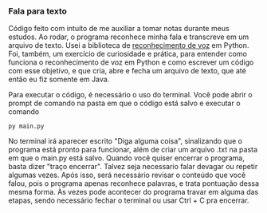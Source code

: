 <h3>Fala para texto</h3>

Código feito com intuíto de me auxiliar a tomar notas durante meus estudos. Ao rodar, o programa reconhece minha fala e transcreve em um arquivo de texto. Usei a biblioteca de <a href="https://pypi.org/project/SpeechRecognition/">reconhecimento de voz</a> em Python. Foi, também, um exercício de curiosidade e prática, para entender como funciona o reconhecimento de voz em Python e como escrever um código com esse objetivo, e que cria, abre e fecha um arquivo de texto, que até então eu fiz somente em Java.

Para executar o código, é necessário o uso do terminal. Você pode abrir o prompt de comando na pasta em que o código está salvo e executar o comando

```
py main.py
```

No terminal irá aparecer escrito "Diga alguma coisa", sinalizando que o programa está pronto para funcionar, além de criar um arquivo .txt na pasta em que o main.py está salvo. Quando você quiser encerrar o programa, basta dizer "traço encerrar". Talvez seja necessario falar devagar ou repetir algumas vezes. Após isso, será necessário revisar o conteúdo que você falou, pois o programa apenas reconhece palavras, e trata pontuação dessa mesma forma. Às vezes pode acontecer do programa travar em alguma das etapas, sendo necessário fechar o terminal ou usar Ctrl + C pra encerrar.
